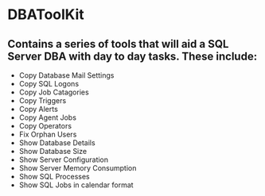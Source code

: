 # DBAToolKit

## Contains a series of tools that will aid a SQL Server DBA with day to day tasks. These include:

* Copy Database Mail Settings
* Copy SQL Logons
* Copy Job Catagories
* Copy Triggers
* Copy Alerts
* Copy Agent Jobs
* Copy Operators
* Fix Orphan Users
* Show Database Details
* Show Database Size
* Show Server Configuration
* Show Server Memory Consumption
* Show SQL Processes
* Show SQL Jobs in calendar format
